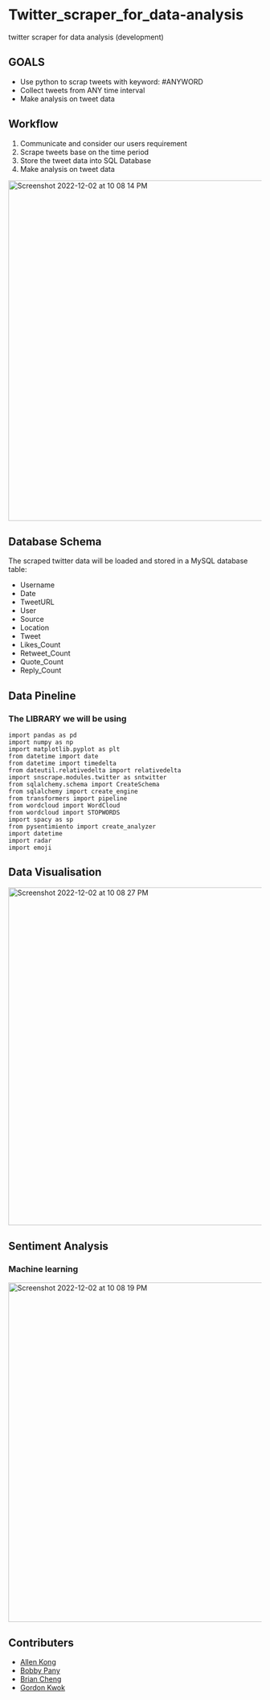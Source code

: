 # Twitter_scraper_for_data-analysis
twitter scraper for data analysis (development)

## GOALS
- Use python to scrap tweets with keyword:  #ANYWORD
- Collect tweets from ANY time interval
- Make analysis on tweet data 

## Workflow
1. Communicate and consider our users requirement
2. Scrape tweets base on the time period 
3. Store the tweet data into SQL Database
4. Make analysis on tweet data


<img width="678" alt="Screenshot 2022-12-02 at 10 08 14 PM" src="https://user-images.githubusercontent.com/112676063/205311317-d7aa8a72-1b00-496c-b262-498be6b774b3.png">

## Database Schema
The scraped twitter data will be loaded and stored in a MySQL database table:
- Username
- Date
- TweetURL
- User
- Source
- Location
- Tweet
- Likes_Count
- Retweet_Count
- Quote_Count
- Reply_Count

## Data Pineline

### The LIBRARY we will be using
<pre><code>import pandas as pd
import numpy as np
import matplotlib.pyplot as plt
from datetime import date
from datetime import timedelta
from dateutil.relativedelta import relativedelta
import snscrape.modules.twitter as sntwitter
from sqlalchemy.schema import CreateSchema
from sqlalchemy import create_engine
from transformers import pipeline
from wordcloud import WordCloud
from wordcloud import STOPWORDS
import spacy as sp
from pysentimiento import create_analyzer
import datetime
import radar 
import emoji
</code></pre>

## Data Visualisation
<img width="673" alt="Screenshot 2022-12-02 at 10 08 27 PM" src="https://user-images.githubusercontent.com/112676063/205311352-20115003-a2f2-4cfb-a3a9-faee3e2a2dd3.png">
<!-- 
### Pie Chart
<kbd>
<img width="325" alt="螢幕截圖 2022-10-09 下午9 25 33" src="https://user-images.githubusercontent.com/112631794/199660414-d526569b-8e9f-4c1c-91c9-da8576d49e67.png">
</kbd>

### Word Cloud
<kbd>
  <img width="325" height="180" alt="螢幕截圖 2022-10-09 下午9 26 21" src="https://user-images.githubusercontent.com/112631794/199660669-df10eff2-592d-49ca-a3c9-381ace87c6d2.png"> <img width="325" height="180" alt="螢幕截圖 2022-10-09 下午9 26 56" src="https://user-images.githubusercontent.com/112631794/199660687-ad76f082-8766-4c35-93d0-c2e4fd277dd5.png"> <img width="325" height="180" alt="螢幕截圖 2022-10-09 下午9 27 26" src="https://user-images.githubusercontent.com/112631794/199660720-c1d8f4c0-2606-4804-aaea-2e2059203cd5.png">
</kbd>

### 100% stacked column chart
<kbd>
<img width="990" alt="螢幕截圖 2022-10-09 下午9 24 45" src="https://user-images.githubusercontent.com/112631794/199664103-ae8b227f-b282-485f-93d0-879ea2d1536b.png">
</kbd> -->

## Sentiment Analysis
### Machine learning 
<img width="676" alt="Screenshot 2022-12-02 at 10 08 19 PM" src="https://user-images.githubusercontent.com/112676063/205311473-498131a6-9276-479f-9e7a-160b6fe6c3ab.png">


## Contributers
- [Allen Kong](https://www.linkedin.com/in/allen-kong-21568b250/)
- [Bobby Pany](https://www.linkedin.com/in/bobby-pang-398104245/)
- [Brian Cheng](https://github.com/BrianCheng25)
- [Gordon Kwok](https://www.linkedin.com/in/gordonkwokch/)
